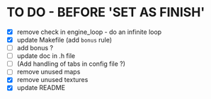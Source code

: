 # TO DO - BEFORE 'SET AS FINISH'
- [x] remove check in engine_loop - do an infinite loop
- [x] update Makefile (add `bonus` rule)
- [ ] add bonus ?
- [ ] update doc in .h file
- [ ] (Add handling of tabs in config file ?)
- [ ] remove unused maps
- [x] remove unused textures
- [x] update README
